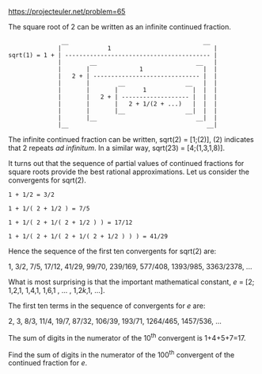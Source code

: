 https://projecteuler.net/problem=65

The square root of 2 can be written as an infinite continued fraction.

```
               __                                      __
              |             1                             |
sqrt(1) = 1 + | ----------------------------------------- |
              |        __                            __   |
              |       |              1                 |  |
              |   2 + | ------------------------------ |  |
              |       |        __                 __   |  |
              |       |       |       1             |  |  |
              |       |   2 + | ------------------- |  |  |
              |       |       |   2 + 1/(2 + ...)   |  |  |
              |       |       |__                 __|  |  |
              |       |__                            __|  |
              |__                                       __|
```

The infinite continued fraction can be written, sqrt(2) = [1;(2)], (2)
indicates that 2 repeats _ad infinitum_. In a similar way, sqrt(23) =
[4;(1,3,1,8)].

It turns out that the sequence of partial values of continued fractions for
square roots provide the best rational approximations. Let us consider the
convergents for sqrt(2).

```
1 + 1/2 = 3/2

1 + 1/( 2 + 1/2 ) = 7/5

1 + 1/( 2 + 1/( 2 + 1/2 ) ) = 17/12

1 + 1/( 2 + 1/( 2 + 1/( 2 + 1/2 ) ) ) = 41/29
```

Hence the sequence of the first ten convergents for sqrt(2) are:

1, 3/2, 7/5, 17/12, 41/29, 99/70, 239/169, 577/408, 1393/985, 3363/2378, ...

What is most surprising is that the important mathematical constant,
_e_ = [2; 1,2,1, 1,4,1, 1,6,1 , ... , 1,2<i>k</i>,1, ...].

The first ten terms in the sequence of convergents for _e_ are:

2, 3, 8/3, 11/4, 19/7, 87/32, 106/39, 193/71, 1264/465, 1457/536, ...

The sum of digits in the numerator of the 10<sup>th</sup> convergent is
1+4+5+7=17.

Find the sum of digits in the numerator of the 100<sup>th</sup> convergent of
the continued fraction for _e_.
